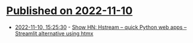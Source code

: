 # [Published on 2022-11-10](index.md)

* [2022-11-10, 15:25:30](https://news.ycombinator.com/item?id=33547813) - [Show HN: Hstream – quick Python web apps – Streamlit alternative using htmx](https://github.com/conradbez/hstream)
